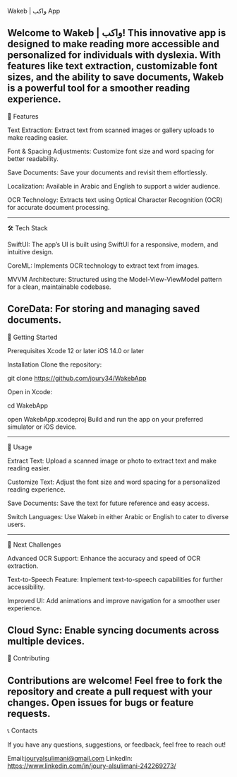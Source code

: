 Wakeb | واكب App

Welcome to Wakeb | واكب! This innovative app is designed to make reading more accessible and personalized for individuals with dyslexia. With features like text extraction, customizable font sizes, and the ability to save documents, Wakeb is a powerful tool for a smoother reading experience.
--------------
📲 Features

Text Extraction: Extract text from scanned images or gallery uploads to make reading easier.

Font & Spacing Adjustments: Customize font size and word spacing for better readability.

Save Documents: Save your documents and revisit them effortlessly.

Localization: Available in Arabic and English to support a wider audience.

OCR Technology: Extracts text using Optical Character Recognition (OCR) for accurate document processing.

--------------
🛠️ Tech Stack

SwiftUI: The app’s UI is built using SwiftUI for a responsive, modern, and intuitive design.

CoreML: Implements OCR technology to extract text from images.

MVVM Architecture: Structured using the Model-View-ViewModel pattern for a clean, maintainable codebase.

CoreData: For storing and managing saved documents.
---------------
🚀 Getting Started

Prerequisites
Xcode 12 or later
iOS 14.0 or later

Installation
Clone the repository:

git clone https://github.com/joury34/WakebApp

Open in Xcode:

cd WakebApp

open WakebApp.xcodeproj
Build and run the app on your preferred simulator or iOS device.

----------------
📖 Usage

Extract Text: Upload a scanned image or photo to extract text and make reading easier.

Customize Text: Adjust the font size and word spacing for a personalized reading experience.

Save Documents: Save the text for future reference and easy access.

Switch Languages: Use Wakeb in either Arabic or English to cater to diverse users.

-------------------

🚧 Next Challenges

Advanced OCR Support: Enhance the accuracy and speed of OCR extraction.

Text-to-Speech Feature: Implement text-to-speech capabilities for further accessibility.

Improved UI: Add animations and improve navigation for a smoother user experience.

Cloud Sync: Enable syncing documents across multiple devices.
------------------
🤝 Contributing

Contributions are welcome! Feel free to fork the repository and create a pull request with your changes. Open issues for bugs or feature requests.
-----------------

📞 Contacts

If you have any questions, suggestions, or feedback, feel free to reach out!

Email:jouryalsulimani@gmail.com
LinkedIn: https://www.linkedin.com/in/joury-alsulimani-242269273/
